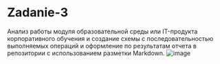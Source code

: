 # Zadanie-3
Анализ работы модуля образовательной среды или IT-продукта корпоративного обучения и создание схемы с последовательностью выполняемых операций и оформление по результатам отчета в репозитории с использованием разметки Markdown.
![image](https://user-images.githubusercontent.com/90966196/211257472-abb05336-c47c-4f1c-b02c-d2f725b96895.png)
